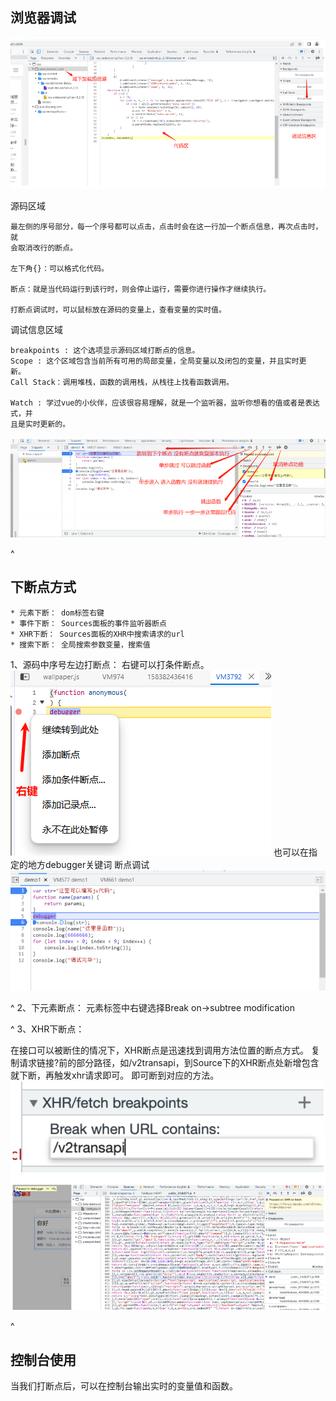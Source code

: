 ## **浏览器调试**
![](.topwrite/assets/image_1726650200227.png)

源码区域
```
最左侧的序号部分，每⼀个序号都可以点击，点击时会在这⼀⾏加⼀个断点信息，再次点击时，就
会取消改⾏的断点。

左下角{}：可以格式化代码。

断点：就是当代码运⾏到该⾏时，则会停⽌运⾏，需要你进⾏操作才继续执⾏。

打断点调试时，可以鼠标放在源码的变量上，查看变量的实时值。
```

调试信息区域
```
breakpoints : 这个选项显示源码区域打断点的信息。
Scope : 这个区域包含当前所有可⽤的局部变量，全局变量以及闭包的变量，并且实时更
新。
Call Stack：调用堆栈，函数的调用栈，从栈往上找看函数调用。

Watch : 学过vue的⼩伙伴，应该很容易理解，就是⼀个监听器，监听你想看的值或者是表达式，并
且是实时更新的。
```
![](.topwrite/assets/image_1726650873169.png)



^
## **下断点方式**
```
* 元素下断： dom标签右键
* 事件下断： Sources面板的事件监听器断点
* XHR下断： Sources面板的XHR中搜索请求的url
* 搜索下断： 全局搜索参数变量，搜索值
```

1、源码中序号左边打断点：
右键可以打条件断点。
![](.topwrite/assets/image_1727405373091.png)
也可以在指定的地⽅debugger关键词 断点调试
![](.topwrite/assets/image_1726650914098.png)

^
2、下元素断点：
元素标签中右键选择Break on->subtree modification

^
3、XHR下断点：

在接口可以被断住的情况下，XHR断点是迅速找到调用方法位置的断点方式。
复制请求链接?前的部分路径，如/v2transapi，到Source下的XHR断点处新增包含就下断，再触发xhr请求即可。
即可断到对应的方法。
![](.topwrite/assets/image_1726710532046.png)



^
## **控制台使用**
当我们打断点后，可以在控制台输出实时的变量值和函数。



